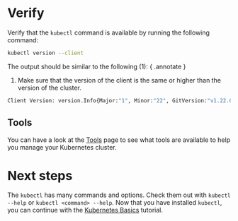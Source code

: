 # Verify
Verify that the `kubectl` command is available by running the following command:
```bash
kubectl version --client
```
The output should be similar to the following (1):
{ .annotate }

1.  Make sure that the version of the client is the same or higher than the version of the cluster.

```bash
Client Version: version.Info{Major:"1", Minor:"22", GitVersion:"v1.22.0", GitCommit:"cde122dc4477e5e9c5f8833d2fb01c8807a0a2b1", GitTreeState:"clean", BuildDate:"2021-06-17T20:20:38Z", GoVersion:"go1.16.5", Compiler:"gc", Platform:"linux/amd64"}
```

## Tools
You can have a look at the [Tools](tools.md) page to see what tools are available to help you manage your Kubernetes cluster.

# Next steps
The `kubectl` has many commands and options. Check them out with `kubectl --help` or `kubectl <command> --help`.
Now that you have installed `kubectl`, you can continue with the [Kubernetes Basics](../kubernetes-basics/index.md) tutorial.
